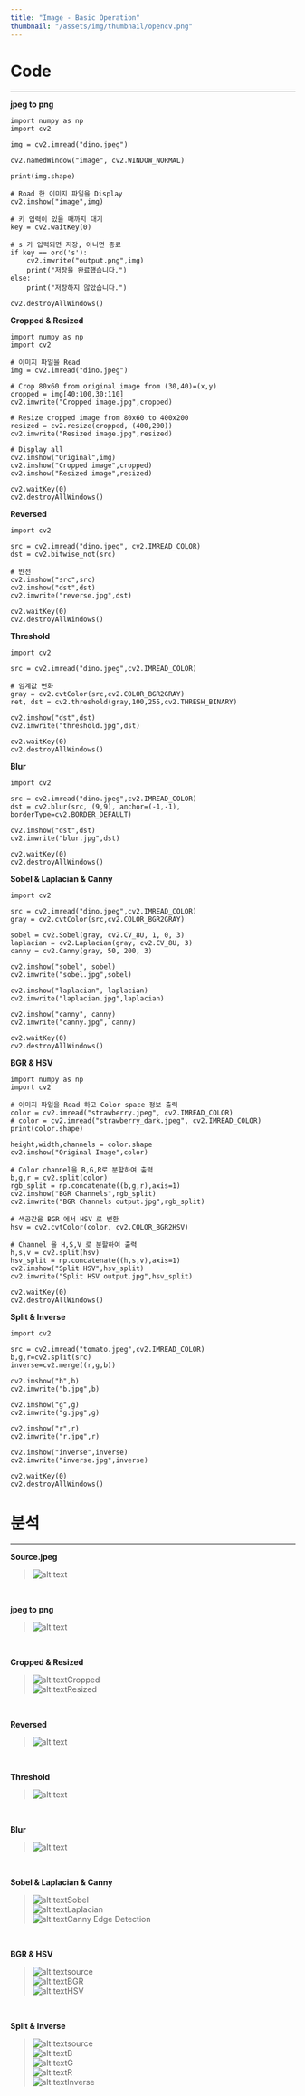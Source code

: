 ```yaml
---
title: "Image - Basic Operation"
thumbnail: "/assets/img/thumbnail/opencv.png"
---
```


# Code
---
**jpeg to png**
```
import numpy as np
import cv2

img = cv2.imread("dino.jpeg")

cv2.namedWindow("image", cv2.WINDOW_NORMAL)

print(img.shape)

# Road 한 이미지 파일을 Display
cv2.imshow("image",img)

# 키 입력이 있을 때까지 대기
key = cv2.waitKey(0)

# s 가 입력되면 저장, 아니면 종료
if key == ord('s'):
    cv2.imwrite("output.png",img)
    print("저장을 완료했습니다.")
else:
    print("저장하지 않았습니다.")

cv2.destroyAllWindows()
```
**Cropped & Resized**
```
import numpy as np
import cv2

# 이미지 파일을 Read
img = cv2.imread("dino.jpeg")

# Crop 80x60 from original image from (30,40)=(x,y)
cropped = img[40:100,30:110]
cv2.imwrite("Cropped image.jpg",cropped)

# Resize cropped image from 80x60 to 400x200
resized = cv2.resize(cropped, (400,200))
cv2.imwrite("Resized image.jpg",resized)

# Display all
cv2.imshow("Original",img)
cv2.imshow("Cropped image",cropped)
cv2.imshow("Resized image",resized)

cv2.waitKey(0)
cv2.destroyAllWindows()
```
**Reversed**
```
import cv2

src = cv2.imread("dino.jpeg", cv2.IMREAD_COLOR)
dst = cv2.bitwise_not(src)

# 반전
cv2.imshow("src",src)
cv2.imshow("dst",dst)
cv2.imwrite("reverse.jpg",dst)

cv2.waitKey(0)
cv2.destroyAllWindows()
```
**Threshold**
```
import cv2

src = cv2.imread("dino.jpeg",cv2.IMREAD_COLOR)

# 임계값 변화
gray = cv2.cvtColor(src,cv2.COLOR_BGR2GRAY)
ret, dst = cv2.threshold(gray,100,255,cv2.THRESH_BINARY)

cv2.imshow("dst",dst)
cv2.imwrite("threshold.jpg",dst)

cv2.waitKey(0)
cv2.destroyAllWindows()
```
**Blur**
```
import cv2

src = cv2.imread("dino.jpeg",cv2.IMREAD_COLOR)
dst = cv2.blur(src, (9,9), anchor=(-1,-1), borderType=cv2.BORDER_DEFAULT)

cv2.imshow("dst",dst)
cv2.imwrite("blur.jpg",dst)

cv2.waitKey(0)
cv2.destroyAllWindows()
```
**Sobel & Laplacian & Canny**
```
import cv2

src = cv2.imread("dino.jpeg",cv2.IMREAD_COLOR)
gray = cv2.cvtColor(src,cv2.COLOR_BGR2GRAY)

sobel = cv2.Sobel(gray, cv2.CV_8U, 1, 0, 3)
laplacian = cv2.Laplacian(gray, cv2.CV_8U, 3)
canny = cv2.Canny(gray, 50, 200, 3)

cv2.imshow("sobel", sobel)
cv2.imwrite("sobel.jpg",sobel)

cv2.imshow("laplacian", laplacian)
cv2.imwrite("laplacian.jpg",laplacian)

cv2.imshow("canny", canny)
cv2.imwrite("canny.jpg", canny)

cv2.waitKey(0)
cv2.destroyAllWindows()
```
**BGR & HSV**
```
import numpy as np
import cv2

# 이미지 파일을 Read 하고 Color space 정보 출력
color = cv2.imread("strawberry.jpeg", cv2.IMREAD_COLOR)
# color = cv2.imread("strawberry_dark.jpeg", cv2.IMREAD_COLOR)
print(color.shape)

height,width,channels = color.shape
cv2.imshow("Original Image",color)

# Color channel을 B,G,R로 분할하여 출력
b,g,r = cv2.split(color)
rgb_split = np.concatenate((b,g,r),axis=1)
cv2.imshow("BGR Channels",rgb_split)
cv2.imwrite("BGR Channels output.jpg",rgb_split)

# 색공간을 BGR 에서 HSV 로 변환
hsv = cv2.cvtColor(color, cv2.COLOR_BGR2HSV)

# Channel 을 H,S,V 로 분할하여 출력
h,s,v = cv2.split(hsv)
hsv_split = np.concatenate((h,s,v),axis=1)
cv2.imshow("Split HSV",hsv_split)
cv2.imwrite("Split HSV output.jpg",hsv_split)

cv2.waitKey(0)
cv2.destroyAllWindows()
```
**Split & Inverse**
```
import cv2

src = cv2.imread("tomato.jpeg",cv2.IMREAD_COLOR)
b,g,r=cv2.split(src)
inverse=cv2.merge((r,g,b))

cv2.imshow("b",b)
cv2.imwrite("b.jpg",b)

cv2.imshow("g",g)
cv2.imwrite("g.jpg",g)

cv2.imshow("r",r)
cv2.imwrite("r.jpg",r)

cv2.imshow("inverse",inverse)
cv2.imwrite("inverse.jpg",inverse)

cv2.waitKey(0)
cv2.destroyAllWindows()
```
# 분석
---
**Source.jpeg**
>![alt text](../../assets/img/opencv/dino.jpeg)

<br/>

**jpeg to png**
>![alt text](../../assets/img/opencv/output.png)

<br/>

**Cropped & Resized**
>![alt text](<../../assets/img/opencv/Cropped image.jpg>)Cropped<br/>
![alt text](<../../assets/img/opencv/Resized image.jpg>)Resized

<br/>

**Reversed**
>![alt text](../../assets/img/opencv/reverse.jpg)

<br/>

**Threshold**
>![alt text](../../assets/img/opencv/threshold.jpg)

<br/>

**Blur**
>![alt text](../../assets/img/opencv/blur.jpg)

<br/>

**Sobel & Laplacian & Canny**
>![alt text](../../assets/img/opencv/sobel.jpg)Sobel<br/>
![alt text](../../assets/img/opencv/laplacian.jpg)Laplacian<br/>
![alt text](../../assets/img/opencv/canny.jpg)Canny Edge Detection

<br/>

**BGR & HSV**
>![alt text](../../assets/img/opencv/strawberry.jpeg)source<br/>
![alt text](<../../assets/img/opencv/BGR Channels output.jpg>)BGR<br/>
![alt text](<../../assets/img/opencv/Split HSV output.jpg>)HSV

<br/>

**Split & Inverse**
>![alt text](../../assets/img/opencv/tomato.jpeg)source<br/>
![alt text](../../assets/img/opencv/b.jpg)B<br/>
![alt text](../../assets/img/opencv/g.jpg)G<br/>
![alt text](../../assets/img/opencv/r.jpg)R<br/>
![alt text](../../assets/img/opencv/inverse.jpg)Inverse